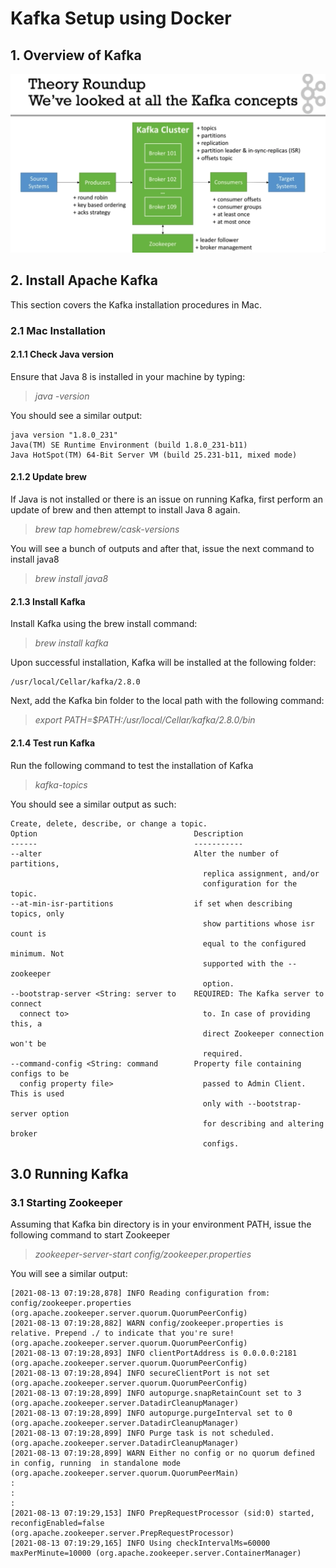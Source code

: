 # Kafka Setup using Docker

## 1. Overview of Kafka

![Kafka Overview](https://github.com/digitalnus/kafka-docker/blob/main/images/Screenshot%202021-08-13%20at%205.27.35%20AM.png)

## 2. Install Apache Kafka

This section covers the Kafka installation procedures in Mac.

### 2.1 Mac Installation

#### 2.1.1 Check Java version
Ensure that Java 8 is installed in your machine by typing:

> *java -version*

You should see a similar output:

```
java version "1.8.0_231"
Java(TM) SE Runtime Environment (build 1.8.0_231-b11)
Java HotSpot(TM) 64-Bit Server VM (build 25.231-b11, mixed mode)
```

#### 2.1.2 Update brew
If Java is not installed or there is an issue on running Kafka, first perform an update of brew and then attempt to install Java 8 again.

> *brew tap homebrew/cask-versions*

You will see a bunch of outputs and after that, issue the next command to install java8

> *brew install java8*

#### 2.1.3 Install Kafka
Install Kafka using the brew install command:

> *brew install kafka*

Upon successful installation, Kafka will be installed at the following folder:

```
/usr/local/Cellar/kafka/2.8.0
```

Next, add the Kafka bin folder to the local path with the following command:

> *export PATH=$PATH:/usr/local/Cellar/kafka/2.8.0/bin*

#### 2.1.4 Test run Kafka
Run the following command to test the installation of Kafka

> *kafka-topics*

You should see a similar output as such:

```
Create, delete, describe, or change a topic.
Option                                   Description                            
------                                   -----------                            
--alter                                  Alter the number of partitions,        
                                           replica assignment, and/or           
                                           configuration for the topic.         
--at-min-isr-partitions                  if set when describing topics, only    
                                           show partitions whose isr count is   
                                           equal to the configured minimum. Not 
                                           supported with the --zookeeper       
                                           option.                              
--bootstrap-server <String: server to    REQUIRED: The Kafka server to connect  
  connect to>                              to. In case of providing this, a     
                                           direct Zookeeper connection won't be 
                                           required.                            
--command-config <String: command        Property file containing configs to be 
  config property file>                    passed to Admin Client. This is used 
                                           only with --bootstrap-server option  
                                           for describing and altering broker   
                                           configs.
```

## 3.0 Running Kafka

### 3.1 Starting Zookeeper

Assuming that Kafka bin directory is in your environment PATH, issue the following command to start Zookeeper

> *zookeeper-server-start config/zookeeper.properties*

You will see a similar output:

```
[2021-08-13 07:19:28,878] INFO Reading configuration from: config/zookeeper.properties (org.apache.zookeeper.server.quorum.QuorumPeerConfig)
[2021-08-13 07:19:28,882] WARN config/zookeeper.properties is relative. Prepend ./ to indicate that you're sure! (org.apache.zookeeper.server.quorum.QuorumPeerConfig)
[2021-08-13 07:19:28,893] INFO clientPortAddress is 0.0.0.0:2181 (org.apache.zookeeper.server.quorum.QuorumPeerConfig)
[2021-08-13 07:19:28,894] INFO secureClientPort is not set (org.apache.zookeeper.server.quorum.QuorumPeerConfig)
[2021-08-13 07:19:28,899] INFO autopurge.snapRetainCount set to 3 (org.apache.zookeeper.server.DatadirCleanupManager)
[2021-08-13 07:19:28,899] INFO autopurge.purgeInterval set to 0 (org.apache.zookeeper.server.DatadirCleanupManager)
[2021-08-13 07:19:28,899] INFO Purge task is not scheduled. (org.apache.zookeeper.server.DatadirCleanupManager)
[2021-08-13 07:19:28,899] WARN Either no config or no quorum defined in config, running  in standalone mode (org.apache.zookeeper.server.quorum.QuorumPeerMain)
:
:
:
[2021-08-13 07:19:29,153] INFO PrepRequestProcessor (sid:0) started, reconfigEnabled=false (org.apache.zookeeper.server.PrepRequestProcessor)
[2021-08-13 07:19:29,165] INFO Using checkIntervalMs=60000 maxPerMinute=10000 (org.apache.zookeeper.server.ContainerManager)
```




